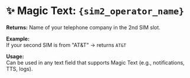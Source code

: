 # ✨ Magic Text: `{sim2_operator_name}`

**Returns:** Name of your telephone company in the 2nd SIM slot.

**Example:**  
If your second SIM is from "AT&T" → returns `AT&T`

**Usage:**  
Can be used in any text field that supports Magic Text (e.g., notifications, TTS, logs).